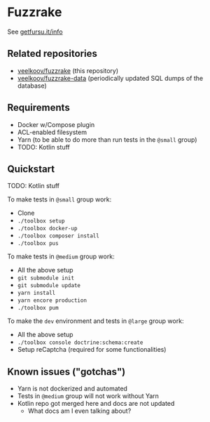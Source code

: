 # Fuzzrake

See [getfursu.it/info](https://getfursu.it/info)


## Related repositories

* [veelkoov/fuzzrake](https://github.com/veelkoov/fuzzrake) (this repository)
* [veelkoov/fuzzrake-data](https://github.com/veelkoov/fuzzrake-data) (periodically updated SQL dumps of the database)


## Requirements

* Docker w/Compose plugin
* ACL-enabled filesystem
* Yarn (to be able to do more than run tests in the `@small` group)
* TODO: Kotlin stuff


## Quickstart


TODO: Kotlin stuff

To make tests in `@small` group work:

* Clone
* `./toolbox setup`
* `./toolbox docker-up`
* `./toolbox composer install`
* `./toolbox pus`

To make tests in `@medium` group work:
* All the above setup
* `git submodule init`
* `git submodule update`
* `yarn install`
* `yarn encore production`
* `./toolbox pum`

To make the `dev` environment and tests in `@large` group work:
* All the above setup
* `./toolbox console doctrine:schema:create`
* Setup reCaptcha (required for some functionalities)


## Known issues ("gotchas")

* Yarn is not dockerized and automated
* Tests in `@medium` group will not work without Yarn
* Kotlin repo got merged here and docs are not updated
  * What docs am I even talking about?
